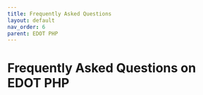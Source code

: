 ```yaml
---
title: Frequently Asked Questions
layout: default
nav_order: 6
parent: EDOT PHP
---
```


# Frequently Asked Questions on EDOT PHP

